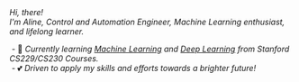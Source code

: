 &nbsp;  
&nbsp;  
*Hi, there!*  
*I'm Aline, Control and Automation Engineer, Machine Learning enthusiast, and lifelong learner.*  

&nbsp;- 🌱 *Currently learning [Machine Learning](https://github.com/AlmeidaAlin3/MachineLearning) and [Deep Learning](https://github.com/AlmeidaAlin3/DeepLearning) from Stanford CS229/CS230 Courses.*   
&nbsp;- 💕 *Driven to apply my skills and efforts towards a brighter future!*  
&nbsp;  
&nbsp;  
&nbsp;  

<!--
**AlmeidaAlin3/AlmeidaAlin3** is a ✨ _special_ ✨ repository because its `README.md` (this file) appears on your GitHub profile.

Here are some ideas to get you started:

- 🔭 I’m currently working on ...
- 🌱 I’m currently learning ...
- 👯 I’m looking to collaborate on ...
- 🤔 I’m looking for help with ...
- 💬 Ask me about ...
- 📫 How to reach me: ...
- 😄 Pronouns: ...
- ⚡ Fun fact: ...
-->
